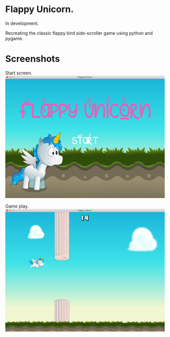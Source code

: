 # Flappy Unicorn.

In development.


Recreating the classic flappy bird side-scroller game using python and pygame.

# Screenshots
Start screen.
![alt text](images/Screenshot-start-screen.png)

Game play.
![alt text](images/screenshot-dev.png)
